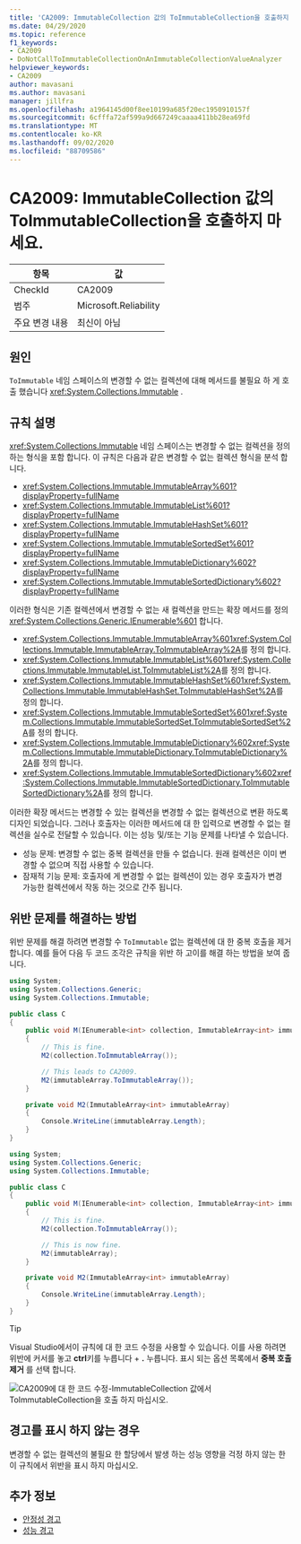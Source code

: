 ```yaml
---
title: 'CA2009: ImmutableCollection 값의 ToImmutableCollection을 호출하지 마세요.'
ms.date: 04/29/2020
ms.topic: reference
f1_keywords:
- CA2009
- DoNotCallToImmutableCollectionOnAnImmutableCollectionValueAnalyzer
helpviewer_keywords:
- CA2009
author: mavasani
ms.author: mavasani
manager: jillfra
ms.openlocfilehash: a1964145d00f8ee10199a685f20ec1950910157f
ms.sourcegitcommit: 6cfffa72af599a9d667249caaaa411bb28ea69fd
ms.translationtype: MT
ms.contentlocale: ko-KR
ms.lasthandoff: 09/02/2020
ms.locfileid: "88709586"
---
```

# <a name="ca2009-do-not-call-toimmutablecollection-on-an-immutablecollection-value"></a>CA2009: ImmutableCollection 값의 ToImmutableCollection을 호출하지 마세요.

|항목|값|
|-|-|
|CheckId|CA2009|
|범주|Microsoft.Reliability|
|주요 변경 내용|최신이 아님|

## <a name="cause"></a>원인

`ToImmutable` 네임 스페이스의 변경할 수 없는 컬렉션에 대해 메서드를 불필요 하 게 호출 했습니다 <xref:System.Collections.Immutable> .

## <a name="rule-description"></a>규칙 설명

<xref:System.Collections.Immutable> 네임 스페이스는 변경할 수 없는 컬렉션을 정의 하는 형식을 포함 합니다. 이 규칙은 다음과 같은 변경할 수 없는 컬렉션 형식을 분석 합니다.

- <xref:System.Collections.Immutable.ImmutableArray%601?displayProperty=fullName>
- <xref:System.Collections.Immutable.ImmutableList%601?displayProperty=fullName>
- <xref:System.Collections.Immutable.ImmutableHashSet%601?displayProperty=fullName>
- <xref:System.Collections.Immutable.ImmutableSortedSet%601?displayProperty=fullName>
- <xref:System.Collections.Immutable.ImmutableDictionary%602?displayProperty=fullName>
- <xref:System.Collections.Immutable.ImmutableSortedDictionary%602?displayProperty=fullName>

이러한 형식은 기존 컬렉션에서 변경할 수 없는 새 컬렉션을 만드는 확장 메서드를 정의 <xref:System.Collections.Generic.IEnumerable%601> 합니다.

- <xref:System.Collections.Immutable.ImmutableArray%601><xref:System.Collections.Immutable.ImmutableArray.ToImmutableArray%2A>를 정의 합니다.
- <xref:System.Collections.Immutable.ImmutableList%601><xref:System.Collections.Immutable.ImmutableList.ToImmutableList%2A>를 정의 합니다.
- <xref:System.Collections.Immutable.ImmutableHashSet%601><xref:System.Collections.Immutable.ImmutableHashSet.ToImmutableHashSet%2A>를 정의 합니다.
- <xref:System.Collections.Immutable.ImmutableSortedSet%601><xref:System.Collections.Immutable.ImmutableSortedSet.ToImmutableSortedSet%2A>를 정의 합니다.
- <xref:System.Collections.Immutable.ImmutableDictionary%602><xref:System.Collections.Immutable.ImmutableDictionary.ToImmutableDictionary%2A>를 정의 합니다.
- <xref:System.Collections.Immutable.ImmutableSortedDictionary%602><xref:System.Collections.Immutable.ImmutableSortedDictionary.ToImmutableSortedDictionary%2A>를 정의 합니다.

이러한 확장 메서드는 변경할 수 있는 컬렉션을 변경할 수 없는 컬렉션으로 변환 하도록 디자인 되었습니다. 그러나 호출자는 이러한 메서드에 대 한 입력으로 변경할 수 없는 컬렉션을 실수로 전달할 수 있습니다. 이는 성능 및/또는 기능 문제를 나타낼 수 있습니다.

- 성능 문제: 변경할 수 없는 중복 컬렉션을 만들 수 없습니다. 원래 컬렉션은 이미 변경할 수 없으며 직접 사용할 수 있습니다.
- 잠재적 기능 문제: 호출자에 게 변경할 수 없는 컬렉션이 있는 경우 호출자가 변경 가능한 컬렉션에서 작동 하는 것으로 간주 됩니다.

## <a name="how-to-fix-violations"></a>위반 문제를 해결하는 방법

위반 문제를 해결 하려면 변경할 수 `ToImmutable` 없는 컬렉션에 대 한 중복 호출을 제거 합니다. 예를 들어 다음 두 코드 조각은 규칙을 위반 하 고이를 해결 하는 방법을 보여 줍니다.

```csharp
using System;
using System.Collections.Generic;
using System.Collections.Immutable;

public class C
{
    public void M(IEnumerable<int> collection, ImmutableArray<int> immutableArray)
    {
        // This is fine.
        M2(collection.ToImmutableArray());

        // This leads to CA2009.
        M2(immutableArray.ToImmutableArray());
    }

    private void M2(ImmutableArray<int> immutableArray)
    {
        Console.WriteLine(immutableArray.Length);
    }
}
```

```csharp
using System;
using System.Collections.Generic;
using System.Collections.Immutable;

public class C
{
    public void M(IEnumerable<int> collection, ImmutableArray<int> immutableArray)
    {
        // This is fine.
        M2(collection.ToImmutableArray());

        // This is now fine.
        M2(immutableArray);
    }

    private void M2(ImmutableArray<int> immutableArray)
    {
        Console.WriteLine(immutableArray.Length);
    }
}
```

> [!TIP]
> Visual Studio에서이 규칙에 대 한 코드 수정을 사용할 수 있습니다. 이를 사용 하려면 위반에 커서를 놓고 **ctrl**키를 누릅니다 + **.** 누릅니다. 표시 되는 옵션 목록에서 **중복 호출 제거** 를 선택 합니다.
>
> ![CA2009에 대 한 코드 수정-ImmutableCollection 값에서 ToImmutableCollection을 호출 하지 마십시오.](media/ca2009-codefix.png)

## <a name="when-to-suppress-warnings"></a>경고를 표시 하지 않는 경우

변경할 수 없는 컬렉션의 불필요 한 할당에서 발생 하는 성능 영향을 걱정 하지 않는 한이 규칙에서 위반을 표시 하지 마십시오.

## <a name="see-also"></a>추가 정보

- [안정성 경고](reliability-warnings.md)
- [성능 경고](performance-warnings.md)
